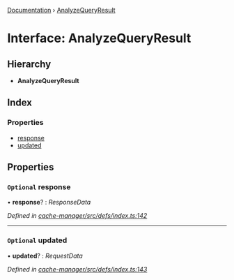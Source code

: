 [Documentation](../README.md) › [AnalyzeQueryResult](analyzequeryresult.md)

# Interface: AnalyzeQueryResult

## Hierarchy

* **AnalyzeQueryResult**

## Index

### Properties

* [response](analyzequeryresult.md#optional-response)
* [updated](analyzequeryresult.md#optional-updated)

## Properties

### `Optional` response

• **response**? : *ResponseData*

*Defined in [cache-manager/src/defs/index.ts:142](https://github.com/badbatch/graphql-box/blob/72586b55/packages/cache-manager/src/defs/index.ts#L142)*

___

### `Optional` updated

• **updated**? : *RequestData*

*Defined in [cache-manager/src/defs/index.ts:143](https://github.com/badbatch/graphql-box/blob/72586b55/packages/cache-manager/src/defs/index.ts#L143)*
